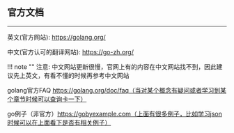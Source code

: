 ## **官方文档**

---

英文(官方网站): https://golang.org/

中文(官方认可的翻译网站): https://go-zh.org/

!!! note ""
	注意: 中文网站更新很慢，官网上有的内容在中文网站找不到，因此建议先上英文，有看不懂的时候再参考中文网站

golang官方FAQ https://golang.org/doc/faq（当对某个概念有疑问或者学习到某个章节时候可以查询卡一下）

go例子（非官方）https://gobyexample.com（上面有很多例子，比如学习json时候可以在上面看下是否有相关例子）
